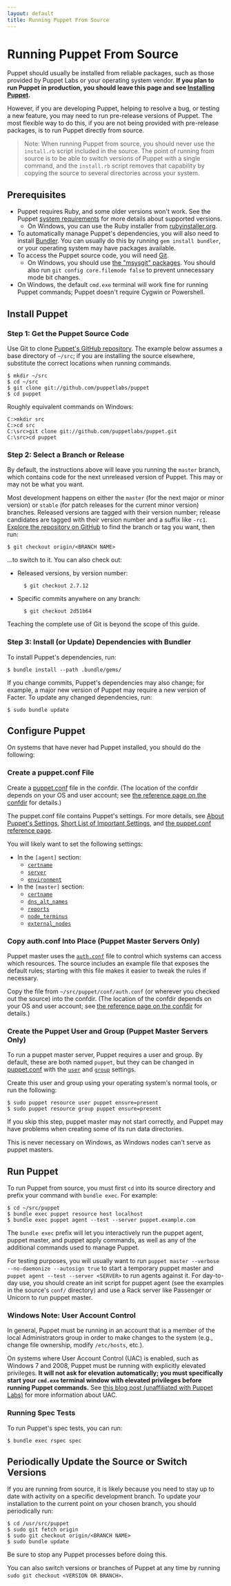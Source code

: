 ```yaml
---
layout: default
title: Running Puppet From Source
---
```


[install]: /puppet/3.8/reference/pre_install.html
[sysreqs]: /puppet/latest/reference/system_requirements.html
[authconf]: /guides/rest_auth_conf.html
[gitpuppet]: https://github.com/puppetlabs/puppet
[puppet.conf]: /puppet/latest/reference/config_file_main.html
[confdir]: /puppet/latest/reference/dirs_confdir.html
[about_settings]: /puppet/latest/reference/config_about_settings.html
[short_settings]: /puppet/latest/reference/config_important_settings.html

Running Puppet From Source
=====

Puppet should usually be installed from reliable packages, such as those provided by Puppet Labs or your operating system vendor. **If you plan to run Puppet in production, you should leave this page and see [Installing Puppet][install].**

However, if you are developing Puppet, helping to resolve a bug, or testing a new feature, you may need to run pre-release versions of Puppet. The most flexible way to do this, if you are not being provided with pre-release packages, is to run Puppet directly from source.

> Note: When running Puppet from source, you should never use the `install.rb` script included in the source. The point of running from source is to be able to switch versions of Puppet with a single command, and the `install.rb` script removes that capability by copying the source to several directories across your system.

Prerequisites
-----

* Puppet requires Ruby, and some older versions won't work. See the Puppet [system requirements][sysreqs] for more details about supported versions.
    * On Windows, you can use the Ruby installer from [rubyinstaller.org](http://rubyinstaller.org/downloads).
* To automatically manage Puppet's dependencies, you will also need to install [Bundler](http://bundler.io/). You can usually do this by running `gem install bundler`, or your operating system may have packages available.
* To access the Puppet source code, you will need [Git][].
    * On Windows, you should use [the "msysgit" packages](http://msysgit.github.io/). You should also run `git config core.filemode false` to prevent unnecessary mode bit changes.
* On Windows, the default `cmd.exe` terminal will work fine for running Puppet commands; Puppet doesn't require Cygwin or Powershell.

[git]: http://git-scm.com/

Install Puppet
-----

### Step 1: Get the Puppet Source Code

Use Git to clone [Puppet's GitHub repository][gitpuppet]. The example below assumes a base directory of `~/src`; if you are installing the source elsewhere, substitute the correct locations when running commands.

    $ mkdir ~/src
    $ cd ~/src
    $ git clone git://github.com/puppetlabs/puppet
    $ cd puppet

Roughly equivalent commands on Windows:

    C:>mkdir src
    C:>cd src
    C:\src>git clone git://github.com/puppetlabs/puppet.git
    C:\src>cd puppet

### Step 2: Select a Branch or Release

By default, the instructions above will leave you running the `master` branch, which contains code for the next unreleased version of Puppet. This may or may not be what you want.

Most development happens on either the `master` (for the next major or minor version) or `stable` (for patch releases for the current minor version) branches. Released versions are tagged with their version number; release candidates are tagged with their version number and a suffix like `-rc1`. [Explore the repository on GitHub][gitpuppet] to find the branch or tag you want, then run:

    $ git checkout origin/<BRANCH NAME>

...to switch to it. You can also check out:

* Released versions, by version number:

        $ git checkout 2.7.12
* Specific commits anywhere on any branch:

        $ git checkout 2d51b64

Teaching the complete use of Git is beyond the scope of this guide.


### Step 3: Install (or Update) Dependencies with Bundler

To install Puppet's dependencies, run:

    $ bundle install --path .bundle/gems/

If you change commits, Puppet's dependencies may also change; for example, a major new version of Puppet may require a new version of Facter. To update any changed dependencies, run:

    $ sudo bundle update

Configure Puppet
-----

On systems that have never had Puppet installed, you should do the following:

### Create a puppet.conf File

Create a [puppet.conf][] file in the confdir. (The location of the confdir depends on your OS and user account; see [the reference page on the confdir][confdir] for details.)

The puppet.conf file contains Puppet's settings. For more details, see [About Puppet's Settings][about_settings], [Short List of Important Settings][short_settings], and [the puppet.conf reference page][puppet.conf].

You will likely want to set the following settings:

* In the `[agent]` section:
    * [`certname`](/puppet/latest/reference/configuration.html#certname)
    * [`server`](/puppet/latest/reference/configuration.html#server)
    * [`environment`](/puppet/latest/reference/configuration.html#environment)
* In the `[master]` section:
    * [`certname`](/puppet/latest/reference/configuration.html#certname)
    * [`dns_alt_names`](/puppet/latest/reference/configuration.html#dnsaltnames)
    * [`reports`](/puppet/latest/reference/configuration.html#reports)
    * [`node_terminus`](/puppet/latest/reference/configuration.html#nodeterminus)
    * [`external_nodes`](/puppet/latest/reference/configuration.html#externalnodes)

### Copy auth.conf Into Place (Puppet Master Servers Only)

Puppet master uses the [`auth.conf`][authconf] file to control which systems can access which resources. The source includes an example file that exposes the default rules; starting with this file makes it easier to tweak the rules if necessary.

Copy the file from `~/src/puppet/conf/auth.conf` (or wherever you checked out the source) into the confdir. (The location of the confdir depends on your OS and user account; see [the reference page on the confdir][confdir] for details.)

### Create the Puppet User and Group (Puppet Master Servers Only)

To run a puppet master server, Puppet requires a user and group. By default, these are both named `puppet`, but they can be changed in [puppet.conf][] with the [`user`](/puppet/latest/reference/configuration.html#user) and [`group`](/puppet/latest/reference/configuration.html#group) settings.

Create this user and group using your operating system's normal tools, or run the following:

    $ sudo puppet resource user puppet ensure=present
    $ sudo puppet resource group puppet ensure=present

If you skip this step, puppet master may not start correctly, and Puppet may have problems when creating some of its run data directories.

This is never necessary on Windows, as Windows nodes can't serve as puppet masters.

Run Puppet
-----

To run Puppet from source, you must first `cd` into its source directory and prefix your command with `bundle exec`. For example:

    $ cd ~/src/puppet
    $ bundle exec puppet resource host localhost
    $ bundle exec puppet agent --test --server puppet.example.com

The `bundle exec` prefix will let you interactively run the puppet agent, puppet master, and puppet apply commands, as well as any of the additional commands used to manage Puppet.

For testing purposes, you will usually want to run `puppet master --verbose --no-daemonize --autosign true` to start a temporary puppet master and `puppet agent --test --server <SERVER>` to run agents against it. For day-to-day use, you should create an init script for puppet agent (see the examples in the source's `conf/` directory) and use a Rack server like Passenger or Unicorn to run puppet master.

### Windows Note: User Account Control

In general, Puppet must be running in an account that is a member of the local Administrators group in order to make changes to the system (e.g., change file ownership, modify `/etc/hosts`, etc.).

On systems where User Account Control (UAC) is enabled, such as Windows 7 and 2008, Puppet must be running with explicitly elevated privileges. **It will not ask for elevation automatically; you must specifically start your `cmd.exe` terminal window with elevated privileges before running Puppet commands.** See [this blog post (unaffiliated with Puppet Labs)](http://blog.didierstevens.com/2008/05/26/quickpost-restricted-tokens-and-uac/) for more information about UAC.

### Running Spec Tests

To run Puppet's spec tests, you can run:

    $ bundle exec rspec spec


Periodically Update the Source or Switch Versions
-----

If you are running from source, it is likely because you need to stay up to date with activity on a specific development branch. To update your installation to the current point on your chosen branch, you should periodically run:

    $ cd /usr/src/puppet
    $ sudo git fetch origin
    $ sudo git checkout origin/<BRANCH NAME>
    $ sudo bundle update

Be sure to stop any Puppet processes before doing this.

You can also switch versions or branches of Puppet at any time by running `sudo git checkout <VERSION OR BRANCH>`.

